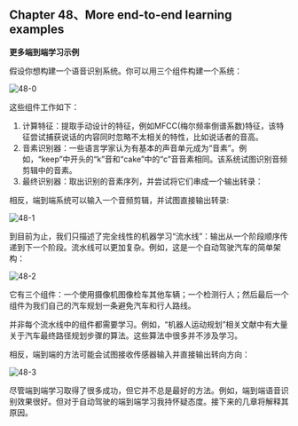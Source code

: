 ## Chapter 48、More end-to-end learning examples

**更多端到端学习示例**

假设你想构建一个语音识别系统。你可以用三个组件构建一个系统：

![48-0](http://oow6unnib.bkt.clouddn.com/myl-c48-0.jpg)

这些组件工作如下：

1. 计算特征：提取手动设计的特征，例如MFCC(梅尔频率倒谱系数)特征，该特征尝试捕获说话的内容同时忽略不太相关的特性，比如说话者的音高。
2. 音素识别器：一些语言学家认为有基本的声音单元成为“音素”。例如，“keep”中开头的“k”音和“cake”中的“c”音音素相同。该系统试图识别音频剪辑中的音素。
3. 最终识别器：取出识别的音素序列，并尝试将它们串成一个输出转录：

相反，端到端系统可以输入一个音频剪辑，并试图直接输出转录:

![48-1](http://oow6unnib.bkt.clouddn.com/myl-c48-1.jpg)

到目前为止，我们只描述了完全线性的机器学习“流水线”：输出从一个阶段顺序传递到下一个阶段。流水线可以更加复杂。例如，这是一个自动驾驶汽车的简单架构：

![48-2](http://oow6unnib.bkt.clouddn.com/myl-c48-2.jpg)

它有三个组件：一个使用摄像机图像检车其他车辆；一个检测行人；然后最后一个组件为我们自己的汽车规划一条避免汽车和行人路线。

并非每个流水线中的组件都需要学习。例如，“机器人运动规划”相关文献中有大量关于汽车最终路径规划步骤的算法。这些算法中很多并不涉及学习。

相反，端到端的方法可能会试图接收传感器输入并直接输出转向方向：

![48-3](http://oow6unnib.bkt.clouddn.com/myl-c48-3.jpg)

尽管端到端学习取得了很多成功，但它并不总是最好的方法。例如，端到端语音识别效果很好。但对于自动驾驶的端到端学习我持怀疑态度。接下来的几章将解释其原因。

